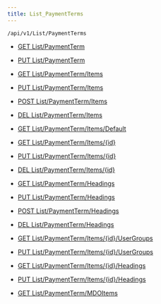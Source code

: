 ```yaml
---
title: List_PaymentTerms
---
```


```http
/api/v1/List/PaymentTerms
```




* [GET List/PaymentTerm](v1PaymentTermsList_GetListDefinition.md)

* [PUT List/PaymentTerm](v1PaymentTermsList_SetListDefinition.md)

* [GET List/PaymentTerm/Items](v1PaymentTermsList_GetAll.md)

* [PUT List/PaymentTerm/Items](v1PaymentTermsList_PutAllPaymentTerm.md)

* [POST List/PaymentTerm/Items](v1PaymentTermsList_PostPaymentTerm.md)

* [DEL List/PaymentTerm/Items](v1PaymentTermsList_DeleteAllPaymentTerm.md)

* [GET List/PaymentTerm/Items/Default](v1PaymentTermsList_CreateDefaultPaymentTerm.md)

* [GET List/PaymentTerm/Items/{id}](v1PaymentTermsList_GetPaymentTerm.md)

* [PUT List/PaymentTerm/Items/{id}](v1PaymentTermsList_PutPaymentTerm.md)

* [DEL List/PaymentTerm/Items/{id}](v1PaymentTermsList_DeletePaymentTerm.md)

* [GET List/PaymentTerm/Headings](v1PaymentTermsList_GetPaymentTermHeadings.md)

* [PUT List/PaymentTerm/Headings](v1PaymentTermsList_PutPaymentTermHeadings.md)

* [POST List/PaymentTerm/Headings](v1PaymentTermsList_PostPaymentTermHeading.md)

* [DEL List/PaymentTerm/Headings](v1PaymentTermsList_DeletePaymentTermHeadings.md)

* [GET List/PaymentTerm/Items/{id}/UserGroups](v1PaymentTermsList_GetPaymentTermUserGroupsForListItem.md)

* [PUT List/PaymentTerm/Items/{id}/UserGroups](v1PaymentTermsList_PutPaymentTermUserGroupsForListItem.md)

* [GET List/PaymentTerm/Items/{id}/Headings](v1PaymentTermsList_GetPaymentTermHeadingsForListItem.md)

* [PUT List/PaymentTerm/Items/{id}/Headings](v1PaymentTermsList_PutPaymentTermHeadingsForListItem.md)

* [GET List/PaymentTerm/MDOItems](v1PaymentTermsList_GetMDOList.md)